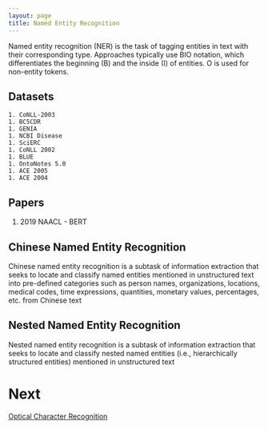 ```yaml
---
layout: page
title: Named Entity Recognition
---
```


Named entity recognition (NER) is the task of tagging entities in text with their corresponding type. Approaches typically use BIO notation, which differentiates the beginning (B) and the inside (I) of entities. O is used for non-entity tokens.

## Datasets
    1. CoNLL-2003
    1. BC5CDR
    1. GENIA
    1. NCBI Disease
    1. SciERC
    1. CoNLL 2002
    1. BLUE
    1. OntoNotes 5.0
    1. ACE 2005
    1. ACE 2004

## Papers
1. 2019 NAACL - BERT

## Chinese Named Entity Recognition
Chinese named entity recognition is a subtask of information extraction that seeks to locate and classify named entities mentioned in unstructured text into pre-defined categories such as person names, organizations, locations, medical codes, time expressions, quantities, monetary values, percentages, etc. from Chinese text

## Nested Named Entity Recognition
Nested named entity recognition is a subtask of information extraction that seeks to locate and classify nested named entities (i.e., hierarchically structured entities) mentioned in unstructured text

# Next
[Optical Character Recognition](/survey/ocr.md)